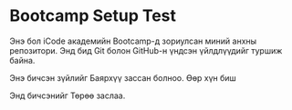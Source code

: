 # Bootcamp Setup Test

Энэ бол iCode академийн Bootcamp-д зориулсан миний анхны репозитори.
Энд бид Git болон GitHub-н үндсэн үйлдлүүдийг туршиж байна.

Энэ бичсэн зүйлийг Баярхүү зассан болноо. Өөр хүн биш 

Энд бичсэнийг Төрөө заслаа. 
